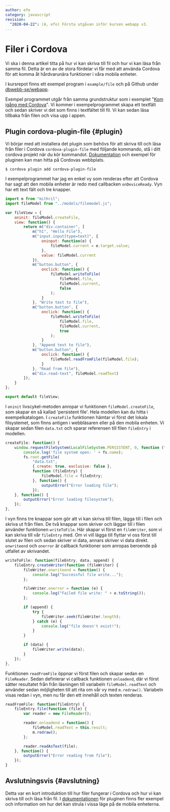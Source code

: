 ```yaml
---
author: efo
category: javascript
revision:
  "2020-04-22": (A, efo) Första utgåvan inför kursen webapp v3.
...
```

Filer i Cordova
==================================

Vi ska i denna artikel titta på hur vi kan skriva till fil och hur vi kan läsa från samma fil. Detta är en av de stora fördelar vi får med att använda Cordova för att komma åt hårdvarunära funktioner i våra mobila enheter.

<!--more-->

I kursrepot finns ett exempel program i `example/file` och på Github under [dbwebb-se/webapp](https://github.com/dbwebb-se/webapp/tree/master/example/file).

Exempel programmet utgår från samma grundstruktur som i exemplet "[Kom igång med Cordova](kunskap/kom-igang-med-cordova)". Vi kommer i exempelprogrammet skapa ett textfält och sedan skriver vi det som finns i textfältet till fil. Vi kan sedan läsa tillbaka från filen och visa upp i appen.



Plugin cordova-plugin-file {#plugin}
--------------------------

Vi börjar med att installera det plugin som behövs för att skriva till och läsa från filer i Cordova `cordova-plugin-file` med följande kommando, stå i ditt cordova projekt när du kör kommandot. [Dokumentation](https://cordova.apache.org/docs/en/latest/reference/cordova-plugin-file) och exempel för pluginen kan man hitta på Cordovas webbplats.

```shell
$ cordova plugin add cordova-plugin-file
```

I exempelprogrammet har jag en enkel vy som renderas efter att Cordova har sagt att den mobila enheter är redo med callbacken `onDeviceReady`. Vyn har ett text fält och tre knapper.

```javascript
import m from "mithril";
import fileModel from "../models/filemodel.js";

var fileView = {
    oninit: fileModel.createFile,
    view: function() {
        return m("div.container", [
            m("h1", "Hello File"),
            m("input.input[type=text]", {
                oninput: function(e) {
                    fileModel.current = e.target.value;
                },
                value: fileModel.current
            }),
            m("button.button", {
                onclick: function() {
                    fileModel.writeToFile(
                        fileModel.file,
                        fileModel.current,
                        false
                    );
                }
            }, "Write text to file"),
            m("button.button", {
                onclick: function() {
                    fileModel.writeToFile(
                        fileModel.file,
                        fileModel.current,
                        true
                    );
                }
            }, "Append text to file"),
            m("button.button", {
                onclick: function() {
                    fileModel.readFromFile(fileModel.file);
                }
            }, "Read from file"),
            m("div.read-text", fileModel.readText)
        ]);
    }
};

export default fileView;
```

I `oninit` livscykel-metoden anropar vi funktionen `fileModel.createFile`, som skapar en så kallad 'persistent file'. Hela modellen kan du hitta i exempelkatalogen. I `createFile` funktionen hämtar vi först det lokala filsystemet, som finns antigen i webbläsaren eller på den mobila enheten. Vi skapar sedan filen `data.txt` och sparar referensen till filen `fileEntry` i modellen.

```javascript
createFile: function() {
    window.requestFileSystem(LocalFileSystem.PERSISTENT, 0, function (fs) {
        console.log('file system open: ' + fs.name);
        fs.root.getFile(
            "data.txt",
            { create: true, exclusive: false },
            function (fileEntry) {
                fileModel.file = fileEntry;
            }, function() {
                outputError("Error loading file");
            });
    }, function() {
        outputError("Error loading filesystem");
    });
},
```

I vyn finns tre knappar som gör att vi kan skriva till filen, lägga till i filen och skriva ut från filen. De två knappar som skriver och läggar till i filen använder funktionen `writeToFile`. Här skapar vi först en `fileWriter`, som vi kan skriva till vår `fileEntry` med. Om vi vill lägga till flyttar vi oss först till slutet av filen och sedan skriver vi data, annars skriver vi data direkt. `onwriteend` och `onerror` är callback funktioner som anropas beroende på utfallet av skrivandet.

```javascript
writeToFile: function(fileEntry, data, append) {
    fileEntry.createWriter(function (fileWriter) {
        fileWriter.onwriteend = function() {
            console.log("Successful file write...");
        };

        fileWriter.onerror = function (e) {
            console.log("Failed file write: " + e.toString());
        };

        if (append) {
            try {
                fileWriter.seek(fileWriter.length);
            } catch (e) {
                console.log("file doesn't exist!");
            }
        }

        if (data) {
            fileWriter.write(data);
        }
    });
},
```

Funktionen `readFromFile` öppnar vi först filen och skapar sedan en `FileReader`. Sedan definierar vi callback funktionen `onloadend`, där vi först sätter resultatet från från läsningen till variabeln `fileModel.readText` och använder sedan möjligheten till att rita om vår vy med `m.redraw()`. Variabeln visas redan i vyn, men nu får den ett innehåll och texten renderas.

```javascript
readFromFile: function(fileEntry) {
    fileEntry.file(function (file) {
        var reader = new FileReader();

        reader.onloadend = function() {
            fileModel.readText = this.result;
            m.redraw();
        };

        reader.readAsText(file);
    }, function() {
        outputError("Error reading from file");
    });
}
```

Avslutningsvis {#avslutning}
--------------------------------------

Detta var en kort introduktion till hur filer fungerar i Cordova och hur vi kan skriva till och läsa från fil. I [dokumentationen](https://cordova.apache.org/docs/en/latest/reference/cordova-plugin-file) för pluginen finns fler exempel och information om hur det kan strula i vissa läge på de mobila enheterna.

